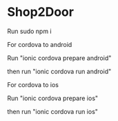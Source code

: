 # Shop2Door

Run sudo npm i 

For cordova to android

Run  "ionic cordova prepare android"

then run "ionic cordova run android"

For cordova to ios

Run  "ionic cordova prepare ios"

then run "ionic cordova run ios"
